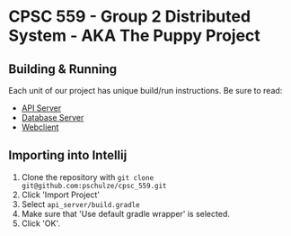 # CPSC 559 - Group 2 Distributed System - AKA The Puppy Project

## Building & Running

Each unit of our project has unique build/run instructions. Be sure to read:
- [API Server](api_server)
- [Database Server](database_server)
- [Webclient](client)

## Importing into Intellij

1. Clone the repository with `git clone git@github.com:pschulze/cpsc_559.git`
2. Click 'Import Project'
3. Select `api_server/build.gradle`
4. Make sure that 'Use default gradle wrapper' is selected.
5. Click 'OK'.
